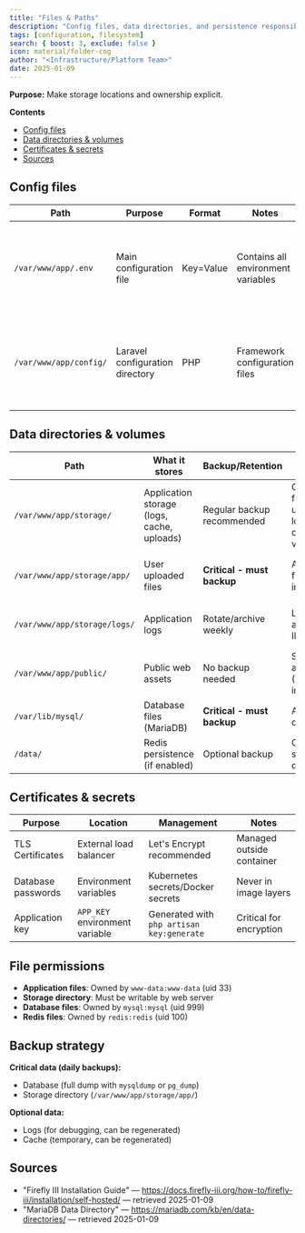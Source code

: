 ```yaml
---
title: "Files & Paths"
description: "Config files, data directories, and persistence responsibilities."
tags: [configuration, filesystem]
search: { boost: 3, exclude: false }
icon: material/folder-cog
author: "<Infrastructure/Platform Team>"
date: 2025-01-09
---
```


**Purpose:** Make storage locations and ownership explicit.

**Contents**
- [Config files](#config-files)
- [Data directories & volumes](#data-directories--volumes)
- [Certificates & secrets](#certificates--secrets)
- [Sources](#sources)

## Config files

| Path | Purpose | Format | Notes | Source |
|------|---------|--------|-------|--------|
| `/var/www/app/.env` | Main configuration file | Key=Value | Contains all environment variables | "Firefly III Installation" — https://docs.firefly-iii.org/how-to/firefly-iii/installation/self-hosted/ — retrieved 2025-01-09 |
| `/var/www/app/config/` | Laravel configuration directory | PHP | Framework configuration files | "Firefly III Installation" — https://docs.firefly-iii.org/how-to/firefly-iii/installation/self-hosted/ — retrieved 2025-01-09 |

## Data directories & volumes

| Path | What it stores | Backup/Retention | Notes | Source |
|------|-----------------|------------------|-------|--------|
| `/var/www/app/storage/` | Application storage (logs, cache, uploads) | Regular backup recommended | Contains file uploads, logs, compiled views | "Firefly III Installation" — https://docs.firefly-iii.org/how-to/firefly-iii/installation/self-hosted/ — retrieved 2025-01-09 |
| `/var/www/app/storage/app/` | User uploaded files | **Critical - must backup** | Attachment files, import files | "Firefly III Installation" — https://docs.firefly-iii.org/how-to/firefly-iii/installation/self-hosted/ — retrieved 2025-01-09 |
| `/var/www/app/storage/logs/` | Application logs | Rotate/archive weekly | Laravel and Firefly III logs | "Firefly III Installation" — https://docs.firefly-iii.org/how-to/firefly-iii/installation/self-hosted/ — retrieved 2025-01-09 |
| `/var/www/app/public/` | Public web assets | No backup needed | Static assets (CSS, JS, images) | "Firefly III Installation" — https://docs.firefly-iii.org/how-to/firefly-iii/installation/self-hosted/ — retrieved 2025-01-09 |
| `/var/lib/mysql/` | Database files (MariaDB) | **Critical - must backup** | All financial data | "MariaDB Documentation" — https://mariadb.com/kb/en/data-directories/ — retrieved 2025-01-09 |
| `/data/` | Redis persistence (if enabled) | Optional backup | Cache and session data | "Redis Documentation" — https://redis.io/docs/manual/persistence/ — retrieved 2025-01-09 |

## Certificates & secrets

| Purpose | Location | Management | Notes |
|---------|----------|------------|-------|
| TLS Certificates | External load balancer | Let's Encrypt recommended | Managed outside container |
| Database passwords | Environment variables | Kubernetes secrets/Docker secrets | Never in image layers |
| Application key | `APP_KEY` environment variable | Generated with `php artisan key:generate` | Critical for encryption |

## File permissions

- **Application files**: Owned by `www-data:www-data` (uid 33)
- **Storage directory**: Must be writable by web server
- **Database files**: Owned by `mysql:mysql` (uid 999)
- **Redis files**: Owned by `redis:redis` (uid 100)

## Backup strategy

**Critical data (daily backups):**
- Database (full dump with `mysqldump` or `pg_dump`)
- Storage directory (`/var/www/app/storage/app/`)

**Optional data:**
- Logs (for debugging, can be regenerated)
- Cache (temporary, can be regenerated)

## Sources
- "Firefly III Installation Guide" — https://docs.firefly-iii.org/how-to/firefly-iii/installation/self-hosted/ — retrieved 2025-01-09
- "MariaDB Data Directory" — https://mariadb.com/kb/en/data-directories/ — retrieved 2025-01-09

<!-- ai-docs-metadata
{"last_audit":"2025-01-09","fingerprints":{"sources":{"https://docs.firefly-iii.org/how-to/firefly-iii/installation/self-hosted/":"","https://mariadb.com/kb/en/data-directories/":""},"sections":{"volumes":""}}}
-->